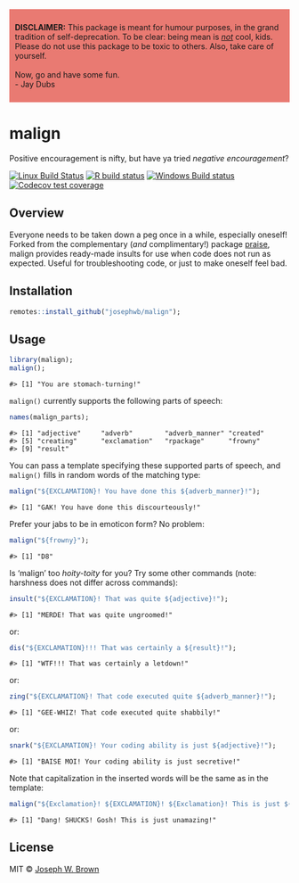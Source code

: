 
<div style="background-color:rgba(233, 122, 114, 1); middle; padding:10px 10px;">

<b>DISCLAIMER:</b> This package is meant for humour purposes, in the
grand tradition of self-deprecation. To be clear: being mean is
<u><i>not</i></u> cool, kids. Please do not use this package to be toxic
to others. Also, take care of yourself.<br/><br/> Now, go and have some
fun.<br/> - Jay Dubs

</div>

# malign

Positive encouragement is nifty, but have ya tried *negative
encouragement*?

[![Linux Build
Status](https://travis-ci.com/josephwb/malign.svg?branch=master)](https://travis-ci.com/josephwb/malign)
[![R build
status](https://github.com/josephwb/malign/workflows/R-CMD-check/badge.svg)](https://github.com/josephwb/malign/actions)
[![Windows Build
status](https://ci.appveyor.com/api/projects/status/github/josephwb/malign?svg=true)](https://ci.appveyor.com/project/josephwb/malign)
[![Codecov test
coverage](https://codecov.io/gh/josephwb/malign/branch/master/graph/badge.svg)](https://app.codecov.io/gh/josephwb/malign?branch=master)

## Overview

Everyone needs to be taken down a peg once in a while, especially
oneself! Forked from the complementary (*and* complimentary!) package
[praise](https://github.com/rladies/praise), malign provides ready-made
insults for use when code does not run as expected. Useful for
troubleshooting code, or just to make oneself feel bad.

## Installation

``` r
remotes::install_github("josephwb/malign");
```

## Usage

``` r
library(malign);
malign();
```

    #> [1] "You are stomach-turning!"

`malign()` currently supports the following parts of speech:

``` r
names(malign_parts);
```

    #> [1] "adjective"     "adverb"        "adverb_manner" "created"      
    #> [5] "creating"      "exclamation"   "rpackage"      "frowny"       
    #> [9] "result"

You can pass a template specifying these supported parts of speech, and
`malign()` fills in random words of the matching type:

``` r
malign("${EXCLAMATION}! You have done this ${adverb_manner}!");
```

    #> [1] "GAK! You have done this discourteously!"

Prefer your jabs to be in emoticon form? No problem:

``` r
malign("${frowny}");
```

    #> [1] "D8"

Is ‘malign’ too *hoity-toity* for you? Try some other commands (note:
harshness does not differ across commands):

``` r
insult("${EXCLAMATION}! That was quite ${adjective}!");
```

    #> [1] "MERDE! That was quite ungroomed!"

or:

``` r
dis("${EXCLAMATION}!!! That was certainly a ${result}!");
```

    #> [1] "WTF!!! That was certainly a letdown!"

or:

``` r
zing("${EXCLAMATION}! That code executed quite ${adverb_manner}!");
```

    #> [1] "GEE-WHIZ! That code executed quite shabbily!"

or:

``` r
snark("${EXCLAMATION}! Your coding ability is just ${adjective}!");
```

    #> [1] "BAISE MOI! Your coding ability is just secretive!"

Note that capitalization in the inserted words will be the same as in
the template:

``` r
malign("${Exclamation}! ${EXCLAMATION}! ${Exclamation}! This is just ${adjective}!");
```

    #> [1] "Dang! SHUCKS! Gosh! This is just unamazing!"

## License

MIT © [Joseph W. Brown](https://github.com/josephwb)
